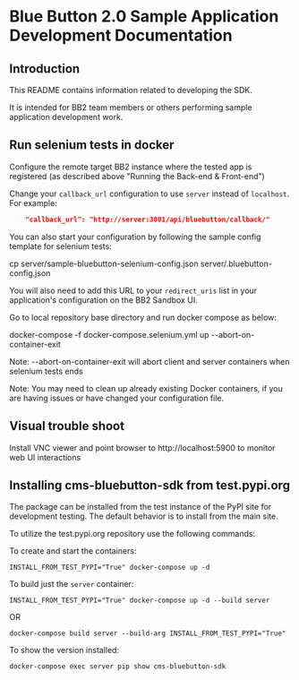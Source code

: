 # Blue Button 2.0 Sample Application Development Documentation

## Introduction

This README contains information related to developing the SDK.

It is intended for BB2 team members or others performing sample application development work.

## Run selenium tests in docker

Configure the remote target BB2 instance where the tested app is registered (as described above "Running the Back-end & Front-end")

Change your `callback_url` configuration to use `server` instead of `localhost`. For example:
```JSON
    "callback_url": "http://server:3001/api/bluebutton/callback/"
```
You can also start your configuration by following the sample config template for selenium tests:

cp server/sample-bluebutton-selenium-config.json server/.bluebutton-config.json

You will also need to add this URL to your `redirect_uris` list in your application's configuration on the BB2 Sandbox UI.

Go to local repository base directory and run docker compose as below:

docker-compose -f docker-compose.selenium.yml up --abort-on-container-exit

Note: --abort-on-container-exit will abort client and server containers when selenium tests ends

Note: You may need to clean up already existing Docker containers, if you are having issues or have changed your configuration file.

## Visual trouble shoot

Install VNC viewer and point browser to http://localhost:5900 to monitor web UI interactions

## Installing cms-bluebutton-sdk from test.pypi.org

The package can be installed from the test instance of the PyPI site for development testing. The default behavior is to install from the main site.

To utilize the test.pypi.org repository use the following commands:

To create and start the containers:

```
INSTALL_FROM_TEST_PYPI="True" docker-compose up -d
```

To build just the `server` container:

```
INSTALL_FROM_TEST_PYPI="True" docker-compose up -d --build server
```
OR
```
docker-compose build server --build-arg INSTALL_FROM_TEST_PYPI="True"
```

To show the version installed:

```
docker-compose exec server pip show cms-bluebutton-sdk
```

